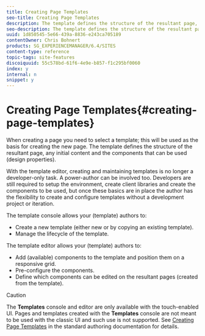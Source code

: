 ```yaml
---
title: Creating Page Templates
seo-title: Creating Page Templates
description: The template defines the structure of the resultant page, any initial content and the components that can be used (design properties).
seo-description: The template defines the structure of the resultant page, any initial content and the components that can be used (design properties).
uuid: 1d850545-5e66-439a-8836-e243ca705189
contentOwner: Chris Bohnert
products: SG_EXPERIENCEMANAGER/6.4/SITES
content-type: reference
topic-tags: site-features
discoiquuid: 55c578bd-61f6-4e9e-b857-f1c295bf0060
index: y
internal: n
snippet: y
---
```


# Creating Page Templates{#creating-page-templates}

When creating a page you need to select a template; this will be used as the basis for creating the new page. The template defines the structure of the resultant page, any initial content and the components that can be used (design properties).

With the template editor, creating and maintaining templates is no longer a developer-only task. A power-author can be involved too. Developers are still required to setup the environment, create client libraries and create the components to be used, but once these basics are in place the author has the flexibility to create and configure templates without a development project or iteration.

The template console allows your (template) authors to:

* Create a new template (either new or by copying an existing template).  
* Manage the lifecycle of the template.

The template editor allows your (template) authors to:

* Add (available) components to the template and position them on a responsive grid.
* Pre-configure the components.  
* Define which components can be edited on the resultant pages (created from the template).

>[!CAUTION]
>
>The **Templates** console and editor are only available with the touch-enabled UI. Pages and templates created with the **Templates** console are not meant to be used with the classic UI and such use is not supported. See [Creating Page Templates](../../../sites/authoring/using/templates.md) in the standard authoring documentation for details.

